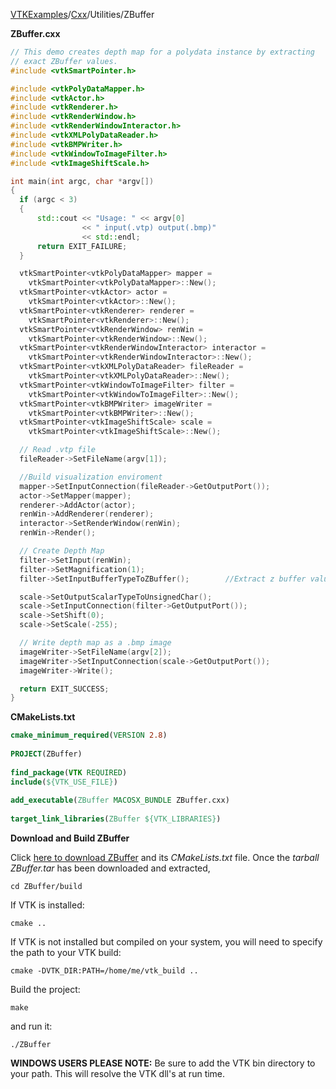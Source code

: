 [VTKExamples](/home/)/[Cxx](/Cxx)/Utilities/ZBuffer

**ZBuffer.cxx**
```c++
// This demo creates depth map for a polydata instance by extracting
// exact ZBuffer values.
#include <vtkSmartPointer.h>

#include <vtkPolyDataMapper.h>
#include <vtkActor.h>
#include <vtkRenderer.h>
#include <vtkRenderWindow.h>
#include <vtkRenderWindowInteractor.h>
#include <vtkXMLPolyDataReader.h>
#include <vtkBMPWriter.h>
#include <vtkWindowToImageFilter.h>
#include <vtkImageShiftScale.h>

int main(int argc, char *argv[])
{
  if (argc < 3)
  {
      std::cout << "Usage: " << argv[0]
                << " input(.vtp) output(.bmp)"
                << std::endl;
      return EXIT_FAILURE;
  }

  vtkSmartPointer<vtkPolyDataMapper> mapper =
    vtkSmartPointer<vtkPolyDataMapper>::New();
  vtkSmartPointer<vtkActor> actor =
    vtkSmartPointer<vtkActor>::New();
  vtkSmartPointer<vtkRenderer> renderer =
    vtkSmartPointer<vtkRenderer>::New();
  vtkSmartPointer<vtkRenderWindow> renWin =
    vtkSmartPointer<vtkRenderWindow>::New();
  vtkSmartPointer<vtkRenderWindowInteractor> interactor =
    vtkSmartPointer<vtkRenderWindowInteractor>::New();
  vtkSmartPointer<vtkXMLPolyDataReader> fileReader =
    vtkSmartPointer<vtkXMLPolyDataReader>::New();
  vtkSmartPointer<vtkWindowToImageFilter> filter =
    vtkSmartPointer<vtkWindowToImageFilter>::New();
  vtkSmartPointer<vtkBMPWriter> imageWriter =
    vtkSmartPointer<vtkBMPWriter>::New();
  vtkSmartPointer<vtkImageShiftScale> scale =
    vtkSmartPointer<vtkImageShiftScale>::New();

  // Read .vtp file
  fileReader->SetFileName(argv[1]);

  //Build visualization enviroment
  mapper->SetInputConnection(fileReader->GetOutputPort());
  actor->SetMapper(mapper);
  renderer->AddActor(actor);
  renWin->AddRenderer(renderer);
  interactor->SetRenderWindow(renWin);
  renWin->Render();

  // Create Depth Map
  filter->SetInput(renWin);
  filter->SetMagnification(1);
  filter->SetInputBufferTypeToZBuffer();        //Extract z buffer value

  scale->SetOutputScalarTypeToUnsignedChar();
  scale->SetInputConnection(filter->GetOutputPort());
  scale->SetShift(0);
  scale->SetScale(-255);

  // Write depth map as a .bmp image
  imageWriter->SetFileName(argv[2]);
  imageWriter->SetInputConnection(scale->GetOutputPort());
  imageWriter->Write();

  return EXIT_SUCCESS;
}
```
**CMakeLists.txt**
```cmake
cmake_minimum_required(VERSION 2.8)
 
PROJECT(ZBuffer)
 
find_package(VTK REQUIRED)
include(${VTK_USE_FILE})
 
add_executable(ZBuffer MACOSX_BUNDLE ZBuffer.cxx)
 
target_link_libraries(ZBuffer ${VTK_LIBRARIES})
```

**Download and Build ZBuffer**

Click [here to download ZBuffer](https://github.com/lorensen/VTKWikiExamplesTarballs/raw/master/ZBuffer.tar) and its *CMakeLists.txt* file.
Once the *tarball ZBuffer.tar* has been downloaded and extracted,
```
cd ZBuffer/build 
```
If VTK is installed:
```
cmake ..
```
If VTK is not installed but compiled on your system, you will need to specify the path to your VTK build:
```
cmake -DVTK_DIR:PATH=/home/me/vtk_build ..
```
Build the project:
```
make
```
and run it:
```
./ZBuffer
```
**WINDOWS USERS PLEASE NOTE:** Be sure to add the VTK bin directory to your path. This will resolve the VTK dll's at run time.

